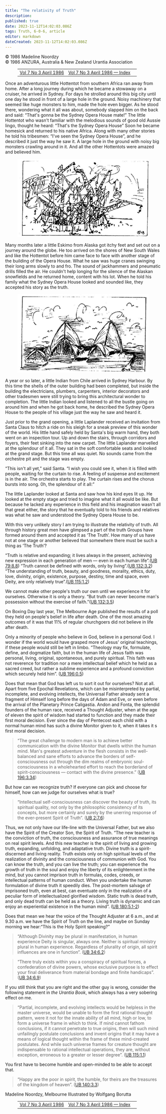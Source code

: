 ```yaml
---
title: "The relativity of Truth"
description: 
published: true
date: 2023-11-12T14:02:03.086Z
tags: Truth, 6-0-6, article
editor: markdown
dateCreated: 2023-11-12T14:02:03.086Z
---
```


<p class="v-card v-sheet theme--light grey lighten-3 px-2 py-1">© 1986 Madeline Noordzy<br>© 1986 ANZURA, Australia & New Zealand Urantia Association</p>
<figure class="table chapter-navigator">
  <table>
    <tbody>
      <tr>
        <td>
        <a href="/en/article/606/Vol7_3">
          <span class="mdi mdi-arrow-left-drop-circle"></span><span class="pl-2">Vol 7 No 3 April 1986</span>
        </a>
        </td>
        <td>
        <a href="/en/index/articles_606#vol-7-no-3-april-1986">
          <span class="mdi mdi-book-open-variant"></span><span class="pl-2">Vol 7 No 3 April 1986 — Index</span>
        </a>
        </td>
        <td>
        </td>
      </tr>
    </tbody>
  </table>
</figure>


Once an adventurous little Hottentot from southern Africa ran away from home. After a long journey during which he became a stowaway on a cruiser, he arrived in Sydney. For days he strolled around this big city until one day he stood in front of a large hole in the ground. Noisy machinery that seemed like huge monsters to him, made the hole even bigger. As he stood there, wondering what it all was about, somebody slapped him on the back and said: “That's gonna be the Sydney Opera House mate!” The little Hottentot who wasn't familiar with the melodious sounds of good old Aussie lingo, thought he heard: “That's the Sydney Opera House” Soon he became homesick and returned to his native Africa. Along with many other stories he told his tribesmen: “I've seen the Sydney Opera House”, and he described it just the way he saw it. A large hole in the ground with noisy big monsters crawling around in it. And all the other Hottentots were amazed and believed him.

<figure id="Figure_4" class="image urantiapedia image-style-align-right" alt="Machines">
<img src="/image/article/606/machines.jpg">
</figure>

Many months later a little Eskimo from Alaska got itchy feet and set out on a journey around the globe. He too arrived on the shores of New South Wales and like the Hottentot before him came face to face with another stage of the building of the Opera House. What he saw was huge cranes swinging their long arms slowly to and fro. The sound of jackhammers and pneumatic drills filled the air. He couldn't help longing for the silence of the Alaskan snowfields and he returned home, content with his lot. When he told his family what the Sydney Opera House looked and sounded like, they accepted his story as the truth.

<figure id="Figure_5" class="image urantiapedia image-style-align-left" alt="Buildings">
<img src="/image/article/606/buildings.jpg">
</figure>

A year or so later, a little Indian from Chile arrived in Sydney Harbour. By this time the shells of the outer building had been completed, but inside the building the electricians, plumbers, carpenters, interior decorators and other tradesmen were still trying to bring this architectural wonder to completion. The little Indian looked and listened to all the bustle going on around him and when he got back home, he described the Sydney Opera House to the people of his village just the way he saw and heard it.

Just prior to the grand opening, a little Laplander received an invitation from Santa Claus to hitch a ride on his sleigh for a sneak preview of this wonder of the world. His little hand safely held by Santa's big warm hand, they both went on an inspection tour. Up and down the stairs, through corridors and foyers, their feet sinking into the new carpet. The little Laplander marvelled at the splendour of it all. They sat in the soft comfortable seats and looked at the grand stage. But this time all was quiet. No sounds came from the orchestre pit and the stage was empty.

“This isn't all yet,” said Santa. “I wish you could see it, when it is filled with people, waiting for the curtain to rise. A feeling of suspense and excitement is in the air. The orchestra starts to play. The curtain rises and the chorus bursts into song. 0h, the splendour of it all:”

The little Laplander looked at Santa and saw how his kind eyes lit up. He looked at the empty stage and tried to imagine what it all would be like. But because he lacked any experience in this field and his imagination wasn't all that great either, the story that he eventually told to his friends and relatives was what he saw and understood the Sydney Opera House to be.

With this very unlikely story I am trying to illustrate the relativity of truth. All through history great men have glimpsed a part of the truth Groups have formed around them and accepted it as ‘The Truth’. How many of us have not at one stage or another believed that somewhere there must be such a thing as ‘The Truth’?

“Truth is relative and expanding; it lives always in the present, achieving new expression in each generation of men — even in each human life”.(<a id="a55_145"></a>[UB 79:8.8](/en/The_Urantia_Book/79#p8_8)) “Truth cannot be defined with words, only by living”.(<a id="a55_242"></a>[UB 132:3.2](/en/The_Urantia_Book/132#p3_2)) “The understanding of truth, beauty, and goodness, morality, ethics, duty, love, divinity, origin, existence, purpose, destiny, time and space, even Deity, are only relatively true”.(<a id="a55_470"></a>[UB 115:1.2](/en/The_Urantia_Book/115#p1_2))

We cannot make other people's truth our own until we experience it for ourselves. Otherwise it is only a theory. “But truth can never become man's possession without the exercise of faith.”(<a id="a57_190"></a>[UB 132:3.5](/en/The_Urantia_Book/132#p3_5))

On Boxing Day last year, The Melbourne Age published the results of a poll they held on people's belief in life after death. One of the most amazing outcomes of it was that 11% of regular churchgoers did not believe in life after death.

Only a minority of people who believe in God, believe in a personal God. I wonder if the world would have grasped more of Jesus' original teachings, if these people would still be left in limbo. “Theology may fix, formulate, define, and dogmatize faith, but in the human life of Jesus faith was personal, living, original, spontaneous, and purely spiritual. This faith was not reverence for tradition nor a mere intellectual belief which he held as a sacred creed, but rather a sublime experience and a profound conviction which securely held him”. (<a id="a61_550"></a>[UB 196:0.5](/en/The_Urantia_Book/196#p0_5))
<br style="clear:both;"/>

Does that mean that God has left us to sort it out for ourselves? Not at all. Apart from five Epochal Revelations, which can be misinterpreted by partial, incomplete, and evolving intellects, the Universal Father already sent a fragment of Himself long before the days of Adam and Eve, or even before the arrival of the Planetary Prince Caligastia. Andon and Fonta, the splendid founders of the human race, received a Thought Adjuster, when at the age of eleven the spirit of wisdom had started to function and they made their first moral decision. Ever since the day of Pentecost each child with a normal human mind has such a divine Monitor given to it, when it takes it s first moral decision.

> “The great challenge to modern man is to achieve better communication with the divine Monitor that dwells within the human mind. Man's greatest adventure in the flesh consists in the well-balanced and sane efforts to advance the borders of self-consciousness out through the dim realms of embryonic soul-consciousness in a wholehearted effort to reach the borderland of spirit-consciousness — contact with the divine presence.” (<a id="a66_431"></a>[UB 196:3.34](/en/The_Urantia_Book/196#p3_34))

But how can we recognize truth? If everyone can pick and choose for himself, how can we judge for ourselves what is true?

> “Intellectual self-consciousness can discover the beauty of truth, its spiritual quality, not only by the philosophic consistency of its concepts, but more certainly and surely by the unerring response of the ever-present Spirit of Truth”. (<a id="a70_243"></a>[UB 2:7.6](/en/The_Urantia_Book/2#p7_6))

Thus, we not only have our life-line with the Universal Father, but we also have the Spirit of the Creator Son, the Spirit of Truth. “The new teacher is the conviction of truth, the consciousness and assurance of true meanings on real spirit levels. And this new teacher is the spirit of living and growing truth, expanding, unfolding, and adaptative truth. Divine truth is a spirit-discerned and living reality. Truth exists only on high spiritual levels of the realization of divinity and the consciousness of communion with God. You can know the truth, and you can live the truth; you can experience the growth of truth in the soul and enjoy the liberty of its enlightenment in the mind, but you cannot imprison truth in formulas, codes, creeds, or intellectual patterns of human conduct. When you undertake the human formulation of divine truth it speedily dies. The post-mortem salvage of imprisoned truth, even at best, can eventuate only in the realization of a peculiar form of intellectualized glorified wisdom. Static truth is dead truth, and only dead truth can be held as a theory. Living truth is dynamic and can enjoy an experiential existence in the human mind”. (<a id="a72_1179"></a>[UB 180:5.1-2](/en/The_Urantia_Book/180#p5_1))

Does that mean we hear the voice of the Thought Adjuster at 6 a.m., and at 9.30 a.m. we have the Spirit of Truth on the line, and maybe on Sunday morning we hear:“This is the Holy Spirit speaking?”

> “Although Divinity may be plural in manifestation, in human experience Deity is singular, always one. Neither is spiritual ministry plural in human experience. Regardless of plurality of origin, all spirit influences are one in function”. (<a id="a76_242"></a>[UB 34:6.2](/en/The_Urantia_Book/34#p6_2))

> “There truly exists within you a conspiracy of spiritual forces, a confederation of divine powers, whose exclusive purpose is to effect your final deliverance from material bondage and finite handicaps”.(<a id="a78_206"></a>[UB 34:6.9](/en/The_Urantia_Book/34#p6_9))

If you still think that you are right and the other guy is wrong, consider the following statement in _the Urantia Book_, which always has a very sobering effect on me.

> “Partial, incomplete, and evolving intellects would be helpless in the master universe, would be unable to form the first rational thought pattern, were it not for the innate ability of all mind, high or low, to form a universe frame in which to think. If mind cannot fathom conclusions, if it cannot penetrate to true origins, then will such mind unfailingly postulate conclusions and invent origins that it may have a means of logical thought within the frame of these mind-created postulates. And while such universe frames for creature thought are indispensable to rational intellectual operations, they are, without exception, erroneous to a greater or lesser degree”. (<a id="a82_677"></a>[UB 115:1.1](/en/The_Urantia_Book/115#p1_1))

You first have to become humble and open-minded to be able to accept that.

> “Happy are the poor in spirit, the humble, for theirs are the treasures of the kingdom of heaven”. (<a id="a86_102"></a>[UB 140:3.3](/en/The_Urantia_Book/140#p3_3))

Madeline Noordzy, Melbourne
Illustrated by Wolfgang Borutta

<figure class="table chapter-navigator">
  <table>
    <tbody>
      <tr>
        <td>
        <a href="/en/article/606/Vol7_3">
          <span class="mdi mdi-arrow-left-drop-circle"></span><span class="pl-2">Vol 7 No 3 April 1986</span>
        </a>
        </td>
        <td>
        <a href="/en/index/articles_606#vol-7-no-3-april-1986">
          <span class="mdi mdi-book-open-variant"></span><span class="pl-2">Vol 7 No 3 April 1986 — Index</span>
        </a>
        </td>
        <td>
        </td>
      </tr>
    </tbody>
  </table>
</figure>

